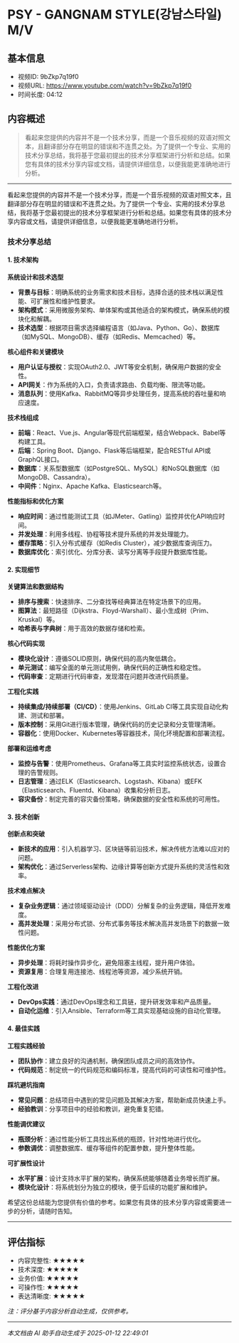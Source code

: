# PSY - GANGNAM STYLE(강남스타일) M/V

## 基本信息
- 视频ID: 9bZkp7q19f0
- 视频URL: https://www.youtube.com/watch?v=9bZkp7q19f0
- 时间长度: 04:12

## 内容概述
> 看起来您提供的内容并不是一个技术分享，而是一个音乐视频的双语对照文本，且翻译部分存在明显的错误和不连贯之处。为了提供一个专业、实用的技术分享总结，我将基于您最初提出的技术分享框架进行分析和总结。如果您有具体的技术分享内容或文档，请提供详细信息，以便我能更准确地进行分析。

---

看起来您提供的内容并不是一个技术分享，而是一个音乐视频的双语对照文本，且翻译部分存在明显的错误和不连贯之处。为了提供一个专业、实用的技术分享总结，我将基于您最初提出的技术分享框架进行分析和总结。如果您有具体的技术分享内容或文档，请提供详细信息，以便我能更准确地进行分析。

### 技术分享总结

#### 1. 技术架构

**系统设计和技术选型**
- **背景与目标**：明确系统的业务需求和技术目标，选择合适的技术栈以满足性能、可扩展性和维护性要求。
- **架构模式**：采用微服务架构、单体架构或其他适合的架构模式，确保系统的模块化和解耦。
- **技术选型**：根据项目需求选择编程语言（如Java、Python、Go）、数据库（如MySQL、MongoDB）、缓存（如Redis、Memcached）等。

**核心组件和关键模块**
- **用户认证与授权**：实现OAuth2.0、JWT等安全机制，确保用户数据的安全性。
- **API网关**：作为系统的入口，负责请求路由、负载均衡、限流等功能。
- **消息队列**：使用Kafka、RabbitMQ等异步处理任务，提高系统的吞吐量和响应速度。

**技术栈组成**
- **前端**：React、Vue.js、Angular等现代前端框架，结合Webpack、Babel等构建工具。
- **后端**：Spring Boot、Django、Flask等后端框架，配合RESTful API或GraphQL接口。
- **数据库**：关系型数据库（如PostgreSQL、MySQL）和NoSQL数据库（如MongoDB、Cassandra）。
- **中间件**：Nginx、Apache Kafka、Elasticsearch等。

**性能指标和优化方案**
- **响应时间**：通过性能测试工具（如JMeter、Gatling）监控并优化API响应时间。
- **并发处理**：利用多线程、协程等技术提升系统的并发处理能力。
- **缓存策略**：引入分布式缓存（如Redis Cluster），减少数据库查询压力。
- **数据库优化**：索引优化、分库分表、读写分离等手段提升数据库性能。

#### 2. 实现细节

**关键算法和数据结构**
- **排序与搜索**：快速排序、二分查找等经典算法在特定场景下的应用。
- **图算法**：最短路径（Dijkstra、Floyd-Warshall）、最小生成树（Prim、Kruskal）等。
- **哈希表与字典树**：用于高效的数据存储和检索。

**核心代码实现**
- **模块化设计**：遵循SOLID原则，确保代码的高内聚低耦合。
- **单元测试**：编写全面的单元测试用例，确保代码的正确性和稳定性。
- **代码审查**：定期进行代码审查，发现潜在问题并改进代码质量。

**工程化实践**
- **持续集成/持续部署（CI/CD）**：使用Jenkins、GitLab CI等工具实现自动化构建、测试和部署。
- **版本控制**：采用Git进行版本管理，确保代码的历史记录和分支管理清晰。
- **容器化**：使用Docker、Kubernetes等容器技术，简化环境配置和部署流程。

**部署和运维考虑**
- **监控与告警**：使用Prometheus、Grafana等工具实时监控系统状态，设置合理的告警规则。
- **日志管理**：通过ELK（Elasticsearch、Logstash、Kibana）或EFK（Elasticsearch、Fluentd、Kibana）收集和分析日志。
- **容灾备份**：制定完善的容灾备份策略，确保数据的安全性和系统的可用性。

#### 3. 技术创新

**创新点和突破**
- **新技术的应用**：引入机器学习、区块链等前沿技术，解决传统方法难以应对的问题。
- **架构优化**：通过Serverless架构、边缘计算等创新方式提升系统的灵活性和效率。

**技术难点解决**
- **复杂业务逻辑**：通过领域驱动设计（DDD）分解复杂的业务逻辑，降低开发难度。
- **高并发处理**：采用分布式锁、分布式事务等技术解决高并发场景下的数据一致性问题。

**性能优化方案**
- **异步处理**：将耗时操作异步化，避免阻塞主线程，提升用户体验。
- **资源复用**：合理复用连接池、线程池等资源，减少系统开销。

**工程化改进**
- **DevOps实践**：通过DevOps理念和工具链，提升研发效率和产品质量。
- **自动化运维**：引入Ansible、Terraform等工具实现基础设施的自动化管理。

#### 4. 最佳实践

**工程实践经验**
- **团队协作**：建立良好的沟通机制，确保团队成员之间的高效协作。
- **代码规范**：制定统一的代码规范和编码标准，提高代码的可读性和可维护性。

**踩坑避坑指南**
- **常见问题**：总结项目中遇到的常见问题及其解决方案，帮助新成员快速上手。
- **经验教训**：分享项目中的经验和教训，避免重复犯错。

**性能调优建议**
- **瓶颈分析**：通过性能分析工具找出系统的瓶颈，针对性地进行优化。
- **参数调优**：调整数据库、缓存等组件的配置参数，提升整体性能。

**可扩展性设计**
- **水平扩展**：设计支持水平扩展的架构，确保系统能够随着业务增长而扩展。
- **模块化设计**：将系统划分为独立的模块，便于后续的功能扩展和维护。

希望这份总结能为您提供有价值的参考。如果您有具体的技术分享内容或需要进一步的分析，请随时告知。

---

## 评估指标
- 内容完整性: ★★★★★
- 技术深度: ★★★★★
- 业务价值: ★★★★★
- 可操作性: ★★★★★
- 表达清晰度: ★★★★★

*注：评分基于内容分析自动生成，仅供参考。*

---

*本文档由 AI 助手自动生成于 2025-01-12 22:49:01*
